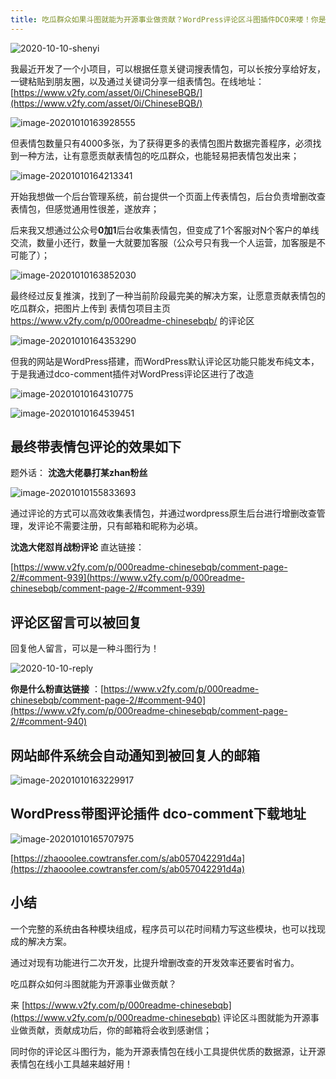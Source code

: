 ```yaml
---
title: 吃瓜群众如果斗图就能为开源事业做贡献？WordPress评论区斗图插件DCO来喽！你是什么粉？你怎么没声了？你成年了吗？ 
---
```


![2020-10-10-shenyi](https://www.v2fy.com/asset/0i/jikemiji/jikemiji-md/2020-10-10-dco.assets/2020-10-10-shenyi.jpeg)

我最近开发了一个小项目，可以根据任意关键词搜表情包，可以长按分享给好友，一键粘贴到朋友圈，以及通过关键词分享一组表情包。在线地址：[https://www.v2fy.com/asset/0i/ChineseBQB/](https://www.v2fy.com/asset/0i/ChineseBQB/)

![image-20201010163928555](https://www.v2fy.com/asset/0i/jikemiji/jikemiji-md/2020-10-10-dco.assets/image-20201010163928555.png)



但表情包数量只有4000多张，为了获得更多的表情包图片数据完善程序，必须找到一种方法，让有意愿贡献表情包的吃瓜群众，也能轻易把表情包发出来；



![image-20201010164213341](https://www.v2fy.com/asset/0i/jikemiji/jikemiji-md/2020-10-10-dco.assets/image-20201010164213341.png)

开始我想做一个后台管理系统，前台提供一个页面上传表情包，后台负责增删改查表情包，但感觉通用性很差，遂放弃；

后来我又想通过公众号**0加1**后台收集表情包，但变成了1个客服对N个客户的单线交流，数量小还行，数量一大就要加客服（公众号只有我一个人运营，加客服是不可能了）；

![image-20201010163852030](https://www.v2fy.com/asset/0i/jikemiji/jikemiji-md/2020-10-10-dco.assets/image-20201010163852030.png)



最终经过反复推演，找到了一种当前阶段最完美的解决方案，让愿意贡献表情包的吃瓜群众，把图片上传到 表情包项目主页 https://www.v2fy.com/p/000readme-chinesebqb/  的评论区



![image-20201010164353290](https://www.v2fy.com/asset/0i/jikemiji/jikemiji-md/2020-10-10-dco.assets/image-20201010164353290.png)





但我的网站是WordPress搭建，而WordPress默认评论区功能只能发布纯文本，于是我通过dco-comment插件对WordPress评论区进行了改造

![image-20201010164310775](https://www.v2fy.com/asset/0i/jikemiji/jikemiji-md/2020-10-10-dco.assets/image-20201010164310775.png)



![image-20201010164539451](https://www.v2fy.com/asset/0i/jikemiji/jikemiji-md/2020-10-10-dco.assets/image-20201010164539451.png)

## 最终带表情包评论的效果如下



题外话： **沈逸大佬暴打某zhan粉丝**

![image-20201010155833693](https://www.v2fy.com/asset/0i/jikemiji/jikemiji-md/2020-10-10-dco.assets/image-20201010155833693.png)

通过评论的方式可以高效收集表情包，并通过wordpress原生后台进行增删改查管理，发评论不需要注册，只有邮箱和昵称为必填。



**沈逸大佬怼肖战粉评论** 直达链接：

[https://www.v2fy.com/p/000readme-chinesebqb/comment-page-2/#comment-939](https://www.v2fy.com/p/000readme-chinesebqb/comment-page-2/#comment-939)



## 评论区留言可以被回复

回复他人留言，可以是一种斗图行为！

![2020-10-10-reply](https://www.v2fy.com/asset/0i/jikemiji/jikemiji-md/2020-10-10-dco.assets/2020-10-10-reply.gif)

**你是什么粉直达链接** ：[https://www.v2fy.com/p/000readme-chinesebqb/comment-page-2/#comment-940](https://www.v2fy.com/p/000readme-chinesebqb/comment-page-2/#comment-940)



## 网站邮件系统会自动通知到被回复人的邮箱

![image-20201010163229917](https://www.v2fy.com/asset/0i/jikemiji/jikemiji-md/2020-10-10-dco.assets/image-20201010163229917.png)





## WordPress带图评论插件 dco-comment下载地址

![image-20201010165707975](https://www.v2fy.com/asset/0i/jikemiji/jikemiji-md/2020-10-10-dco.assets/image-20201010165707975.png)

[https://zhaooolee.cowtransfer.com/s/ab057042291d4a](https://zhaooolee.cowtransfer.com/s/ab057042291d4a)





## 小结



一个完整的系统由各种模块组成，程序员可以花时间精力写这些模块，也可以找现成的解决方案。

通过对现有功能进行二次开发，比提升增删改查的开发效率还要省时省力。

吃瓜群众如何斗图就能为开源事业做贡献？

来 [https://www.v2fy.com/p/000readme-chinesebqb](https://www.v2fy.com/p/000readme-chinesebqb) 评论区斗图就能为开源事业做贡献，贡献成功后，你的邮箱将会收到感谢信；

同时你的评论区斗图行为，能为开源表情包在线小工具提供优质的数据源，让开源表情包在线小工具越来越好用！